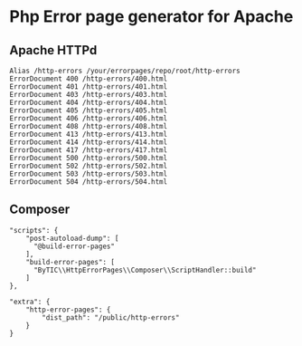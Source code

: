# Php Error page generator for Apache

## Apache HTTPd

    Alias /http-errors /your/errorpages/repo/root/http-errors
    ErrorDocument 400 /http-errors/400.html
    ErrorDocument 401 /http-errors/401.html
    ErrorDocument 403 /http-errors/403.html
    ErrorDocument 404 /http-errors/404.html
    ErrorDocument 405 /http-errors/405.html
    ErrorDocument 406 /http-errors/406.html
    ErrorDocument 408 /http-errors/408.html
    ErrorDocument 413 /http-errors/413.html
    ErrorDocument 414 /http-errors/414.html
    ErrorDocument 417 /http-errors/417.html
    ErrorDocument 500 /http-errors/500.html
    ErrorDocument 502 /http-errors/502.html
    ErrorDocument 503 /http-errors/503.html
    ErrorDocument 504 /http-errors/504.html
    
## Composer

    "scripts": {
        "post-autoload-dump": [
          "@build-error-pages"
        ],
        "build-error-pages": [
          "ByTIC\\HttpErrorPages\\Composer\\ScriptHandler::build"
        ]
    },
    
    "extra": {
        "http-error-pages": {
            "dist_path": "/public/http-errors"
        }
    }